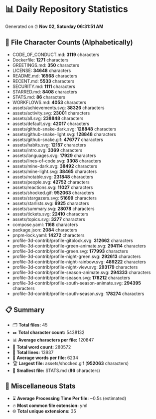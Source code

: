 # 📊 Daily Repository Statistics
Generated on ⏰ **Nov 02, Saturday 06:31:51 AM**

## 📂 File Character Counts (Alphabetically)
- CODE_OF_CONDUCT.md: **3119** characters
- Dockerfile: **1271** characters
- GREETINGS.md: **350** characters
- LICENSE: **34648** characters
- README.md: **16568** characters
- RECENT.md: **5533** characters
- SECURITY.md: **1111** characters
- STARRED.md: **8408** characters
- STATS.md: **86** characters
- WORKFLOWS.md: **4053** characters
- assets/achievements.svg: **38326** characters
- assets/activity.svg: **23001** characters
- assets/all.svg: **238848** characters
- assets/default.svg: **42017** characters
- assets/github-snake-dark.svg: **128848** characters
- assets/github-snake-light.svg: **128848** characters
- assets/github-snake.gif: **476777** characters
- assets/habits.svg: **12157** characters
- assets/intro.svg: **3369** characters
- assets/languages.svg: **17929** characters
- assets/lines-of-code.svg: **3308** characters
- assets/mine-dark.svg: **38492** characters
- assets/mine-light.svg: **38465** characters
- assets/notable.svg: **231848** characters
- assets/people.svg: **42752** characters
- assets/reactions.svg: **11027** characters
- assets/shocked.gif: **952063** characters
- assets/stargazers.svg: **51699** characters
- assets/starlists.svg: **6925** characters
- assets/summary.svg: **28078** characters
- assets/tickets.svg: **22410** characters
- assets/topics.svg: **3277** characters
- compose.yaml: **1168** characters
- package.json: **2084** characters
- pnpm-lock.yaml: **14272** characters
- profile-3d-contrib/profile-gitblock.svg: **312662** characters
- profile-3d-contrib/profile-green-animate.svg: **294114** characters
- profile-3d-contrib/profile-green.svg: **177993** characters
- profile-3d-contrib/profile-night-green.svg: **292613** characters
- profile-3d-contrib/profile-night-rainbow.svg: **489222** characters
- profile-3d-contrib/profile-night-view.svg: **293179** characters
- profile-3d-contrib/profile-season-animate.svg: **294333** characters
- profile-3d-contrib/profile-season.svg: **178212** characters
- profile-3d-contrib/profile-south-season-animate.svg: **294395** characters
- profile-3d-contrib/profile-south-season.svg: **178274** characters

## 📋 Summary
- 🗂️ **Total files:** 45
- ✒️ **Total character count:** 5438132
- 📊 **Average characters per file:** 120847
- 📝 **Total word count:** 280572
- 🧾 **Total lines:** 13937
- 📐 **Average words per file:** 6234
- 🏆 **Largest file:** assets/shocked.gif (**952063** characters)
- 🥉 **Smallest file:** STATS.md (**86** characters)

## 🌟 Miscellaneous Stats
- ⌛ **Average Processing Time Per file:** ~0.5s (estimated)
- 🔥 **Most common file extension:** yml
- 🌐 **Total unique extensions:** 35
